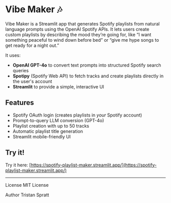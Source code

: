 # Vibe Maker 🎶

Vibe Maker is a Streamlit app that generates Spotify playlists from natural language prompts using the OpenAI Spotify APIs. It lets users create custom playlists by describing the mood they’re going for, like “I want something peaceful to wind down before bed” or “give me hype songs to get ready for a night out.” 

It uses:
- **OpenAI GPT-4o** to convert text prompts into structured Spotify search queries
- **Spotipy** (Spotify Web API) to fetch tracks and create playlists directly in the user's account
- **Streamlit** to provide a simple, interactive UI

## Features

- Spotify OAuth login (creates playlists in *your* Spotify account)
- Prompt-to-query LLM conversion (GPT-4o)
- Playlist creation with up to 50 tracks
- Automatic playlist title generation
- Streamlit mobile-friendly UI

## Try it!

Try it here: [https://spotify-playlist-maker.streamlit.app/](https://spotify-playlist-maker.streamlit.app/)

---

License
MIT License

Author
Tristan Spratt